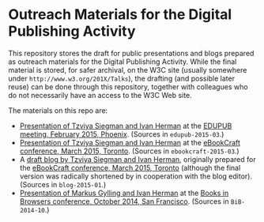 # Outreach Materials for the Digital Publishing Activity

This repository stores the draft for public presentations and blogs prepared as outreach materials for the Digital Publishing Activity. While the final material is stored, for safer archival, on the W3C site (usually somewhere under ``http://www.w3.org/201X/Talks``), the drafting (and possible later reuse) can be done through this repository, together with colleagues who do not necessarily have an access to the W3C Web site.

The materials on this repo are:

* [Presentation of Tzviya Siegman and Ivan Herman](http://w3c.github.io/dpub/edupub-2015-03/index.html) at the [EDUPUB meeting, February 2015, Phoenix](http://www.imsglobal.org/feb2015UofPhoenix.html). (Sources in ``edupub-2015-03``.)
* [Presentation of Tzviya Siegman and Ivan Herman](http://w3c.github.io/dpub/ebookcraft-2015-03/index.html) at the [eBookCraft conference, March 2015, Toronto](http://www.cvent.com/events/tech-forum-2015/agenda-0c06ff814cdd41b2bf8eaf40ea9ef709.aspx). (Sources in ``ebookcraft-2015-03``.)
* A [draft blog by Tzviya Siegman and Ivan Herman](http://w3c.github.io/dpub/blog-2015-01/index.html), originally prepared for the [eBookCraft conference, March 2015, Toronto](http://www.cvent.com/events/tech-forum-2015/agenda-0c06ff814cdd41b2bf8eaf40ea9ef709.aspx) (although the final version was radically shortened by in cooperation with the blog editor). (Sources in ``blog-2015-01``.)
* [Presentation of Markus Gylling and Ivan Herman](http://w3c.github.io/dpub/BiB-2014-10/index.html) at the [Books in Browsers conference, October 2014, San Francisco](http://www.cvent.com/events/tech-forum-2015/agenda-0c06ff814cdd41b2bf8eaf40ea9ef709.aspx). (Sources in ``BiB-2014-10``.)



